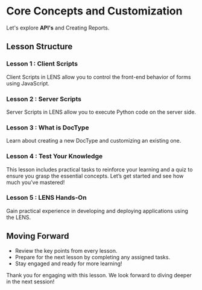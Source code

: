 
# Core Concepts and Customization

Let's explore **API's** and Creating Reports.

## Lesson Structure

### Lesson 1 : Client Scripts

Client Scripts in LENS allow you to control the front-end behavior of forms using JavaScript.

### Lesson 2 : Server Scripts

Server Scripts in LENS allow you to execute Python code on the server side.

### Lesson 3 : What is DocType

Learn about creating a new DocType and customizing an existing one.

### Lesson 4 : Test Your Knowledge

This lesson includes practical tasks to reinforce your learning and a quiz to ensure you grasp the essential concepts. Let’s get started and see how much you’ve mastered!

### Lesson 5 : LENS Hands-On

Gain practical experience in developing and deploying applications using the LENS.

## Moving Forward

-   Review the key points from every lesson.
-   Prepare for the next lesson by completing any assigned tasks.
-   Stay engaged and ready for more learning!

Thank you for engaging with this lesson. We look forward to diving deeper in the next session!
<!--stackedit_data:
eyJoaXN0b3J5IjpbMTgyMTI1ODMxMiwxMzE4OTg3ODMzXX0=
-->
